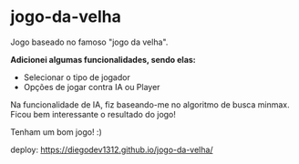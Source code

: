 # jogo-da-velha
Jogo baseado no famoso "jogo da velha".

<strong>Adicionei algumas funcionalidades, sendo elas:</strong>

<ul>
    <li>Selecionar o tipo de jogador</li>
    <li>Opções de jogar contra IA ou Player</li>
</ul>

Na funcionalidade de IA, fiz baseando-me no algoritmo de busca minmax. Ficou bem interessante o resultado do jogo!

Tenham um bom jogo! :)

deploy: <a href="https://diegodev1312.github.io/jogo-da-velha/">https://diegodev1312.github.io/jogo-da-velha/</a>
